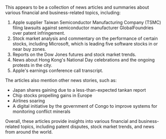 This appears to be a collection of news articles and summaries about various financial and business-related topics, including:

1. Apple supplier Taiwan Semiconductor Manufacturing Company (TSMC) filing lawsuits against semiconductor manufacturer GlobalFoundries over patent infringement.
2. Stock market analysis and commentary on the performance of certain stocks, including Microsoft, which is leading five software stocks in or near buy zones.
3. Reports on the Dow Jones futures and stock market trends.
4. News about Hong Kong's National Day celebrations and the ongoing protests in the city.
5. Apple's earnings conference call transcript.

The articles also mention other news stories, such as:

* Japan shares gaining due to a less-than-expected tankan report
* Chip stocks propelling gains in Europe
* Airlines soaring
* A digital initiative by the government of Congo to improve systems for monitoring conflict minerals

Overall, these articles provide insights into various financial and business-related topics, including patent disputes, stock market trends, and news from around the world.